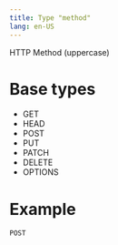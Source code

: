```yaml
---
title: Type "method"
lang: en-US
---
```


HTTP Method (uppercase)

Base types
==========

- GET
- HEAD
- POST
- PUT
- PATCH
- DELETE
- OPTIONS

Example
=======

```text
POST
```
